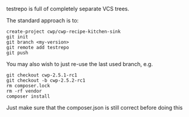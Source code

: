 testrepo is full of completely separate VCS trees.

The standard approach is to:

```
create-project cwp/cwp-recipe-kitchen-sink
git init
git branch <my-version>
git remote add testrepo
git push
```

You may also wish to just re-use the last used branch, e.g.

```
git checkout cwp-2.5.1-rc1
git checkout -b cwp-2.5.2-rc1
rm composer.lock
rm -rf vendor
composer install
```

Just make sure that the composer.json is still correct before doing this

